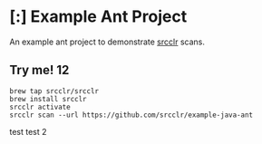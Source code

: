 # [:] Example Ant Project
An example ant project to demonstrate [srcclr](https://www.sourceclear.com) scans.

## Try me! 12

```
brew tap srcclr/srcclr
brew install srcclr
srcclr activate
srcclr scan --url https://github.com/srcclr/example-java-ant
```

test
test 2
